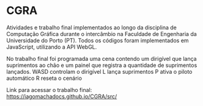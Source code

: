 # CGRA

Atividades e trabalho final implementados ao longo da disciplina de Computação Gráfica durante o intercâmbio na Faculdade de Engenharia da Universidade do Porto (PT).
Todos os códigos foram implementados em JavaScript, utilizando a API WebGL.

No trabalho final foi programada uma cena contendo um dirigível que lança suprimentos ao chão e um painel que registra a quantidade de suprimentos lançados.
WASD controlam o dirigível
L lança suprimentos
P ativa o piloto automático
R reseta o cenário

Link para acessar o trabalho final: https://iagomachadocs.github.io/CGRA/src/

